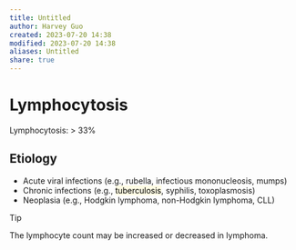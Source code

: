 ```yaml
---
title: Untitled
author: Harvey Guo
created: 2023-07-20 14:38
modified: 2023-07-20 14:38
aliases: Untitled
share: true
---
```

# Lymphocytosis
Lymphocytosis: > 33%
## Etiology
- Acute viral infections (e.g., rubella, infectious mononucleosis, mumps)
- Chronic infections (e.g., <mark style="background: #FFF3A34A;">tuberculosis</mark>, syphilis, toxoplasmosis)
- Neoplasia (e.g., Hodgkin lymphoma, non-Hodgkin lymphoma, CLL)
>[!tip] 
>The lymphocyte count may be increased or decreased in lymphoma.
